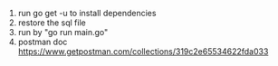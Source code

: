 1. run go get -u to install dependencies
2. restore the sql file
3. run by "go run main.go"
4. postman doc https://www.getpostman.com/collections/319c2e65534622fda033
